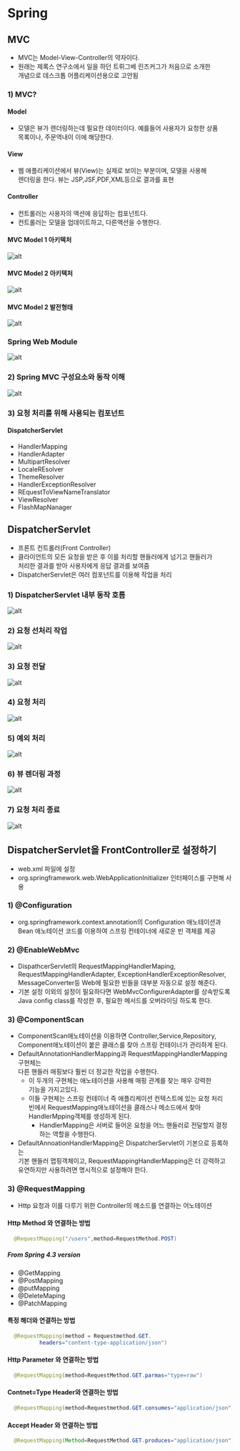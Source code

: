 Spring
=======

## MVC

* MVC는 Model-View-Controller의 약자이다.
* 원래는 제록스 연구소에서 일을 하던 트뤼그베 린즈커그가 처음으로 소개한   
  개념으로 데스크톱 어플리케이션용으로 고안됨

### 1) MVC?

#### Model 
* 모델은 뷰가 렌더링하는데 필요한 데이터이다. 예를들어 사용자가 요청한 상품  
  목록이나, 주문역내이 이에 해당한다.

#### View
* 웹 애플리케이션에서 뷰(View)는 실제로 보이는 부분이며, 모델을 사용해   
  렌더링을 한다. 뷰는 JSP,JSF,PDF,XML등으로 결과를 표현

#### Controller 
* 컨트롤러는 사용자의 액션에 응답하는 컴포넌트다.
* 컨트롤러는 모델을 업데이트하고, 다른액션을 수행한다.

#### MVC Model 1 아키텍처

![alt](https://cphinf.pstatic.net/mooc/20180219_180/1519003368125BcfqV_PNG/1.png?type=w760)

#### MVC Model 2 아키텍처

![alt](https://cphinf.pstatic.net/mooc/20180219_65/1519003382079lUcI5_PNG/2.png?type=w760)

#### MVC Model 2 발전형태

![alt](https://cphinf.pstatic.net/mooc/20180219_149/15190034013354diDI_PNG/3.png?type=w760)

### Spring Web Module

![alt](https://cphinf.pstatic.net/mooc/20180219_73/1519003417760TqmnB_PNG/4.png?type=w760)

### 2) Spring MVC 구성요소와 동작 이해

![alt](https://cphinf.pstatic.net/mooc/20180219_116/1519003779294ejdEx_PNG/1.png?type=w760)

### 3) 요청 처리를 위해 사용되는 컴포넌트

#### DispatcherServlet

* HandlerMapping
* HandlerAdapter
* MultipartResolver
* LocaleREsolver
* ThemeResolver
* HandlerExceptionResolver
* REquestToViewNameTranslator
* ViewResolver
* FlashMapNanager

## DispatcherServlet

* 프론트 컨트롤러(Front Controller)
* 클라이언트의 모든 요청을 받은 후 이를 처리할 핸들러에게 넘기고 핸들러가  
  처리한 결과를 받아 사용자에게 응답 결과를 보여줌
* DispatcherServlet은 여러 컴포넌트를 이용해 작업을 처리

### 1) DispatcherServlet 내부 동작 호름

![alt](https://cphinf.pstatic.net/mooc/20180219_281/1519003870301bOehw_PNG/2.png?type=w760)

### 2) 요청 선처리 작업

![alt](https://cphinf.pstatic.net/mooc/20180219_91/1519003885824QT31y_PNG/3.png?type=w760)

### 3) 요청 전달

![alt](https://cphinf.pstatic.net/mooc/20180219_281/1519003870301bOehw_PNG/2.png?type=w760)

### 4) 요청 처리

![alt](https://cphinf.pstatic.net/mooc/20180219_167/1519004040926yL8eC_PNG/5.png?type=w760)

### 5) 예외 처리

![alt](https://cphinf.pstatic.net/mooc/20180219_26/1519004078279fGdRP_PNG/6.png?type=w760)

### 6) 뷰 렌더링 과정

![alt](https://cphinf.pstatic.net/mooc/20180219_66/1519004113425TanBR_PNG/7.png?type=w760)

### 7) 요청 처리 종료

![alt](https://cphinf.pstatic.net/mooc/20180219_296/1519004150778ofOPV_PNG/8.png?type=w760)

## DispatcherServlet을 FrontController로 설정하기

* web.xml 파일에 설정
* org.springframework.web.WebApplicationInitializer 인터페이스를 구현해 사용

### 1) @Configuration

* org.springframework.context.annotation의 Configuration 애노테이션과  
  Bean 애노테이션 코드를 이용하여 스프링 컨테이너에 새로운 빈 객체를 제공

### 2) @EnableWebMvc

* DispathcerServlet의 RequestMappingHandlerMaping,  
   RequestMappingHandlerAdapter, ExceptionHandlerExceptionResolver,  
   MessageConverter등 Web에 필요한 빈들을 대부분 자동으로 설정 해준다.
* 기본 설정 이외의 설정이 필요하다면 WebMvcConfigurerAdapter를 상속받도록  
  Java config class를 작성한 후, 필요한 메서드를 오버라이딩 하도록 한다.

### 3) @ComponentScan

* ComponentScan애노테이션을 이용하면 Controller,Service,Repository,  
  Component애노테이션이 붙은 클래스를 찾아 스프링 컨테이너가 관리하게 된다.
* DefaultAnnotationHandlerMapping과 RequestMappingHandlerMapping구현체는  
  다른 핸들러 매핑보다 훨씬 더 정교한 작업을 수행한다.
    * 이 두개의 구현체는 애노테이션을 사용해 매핑 관계를 찾는 매우 강력한  
      기능을 가지고있다. 
    * 이들 구현체는 스프링 컨테이너 즉 애플리케이션 컨텍스트에 있는 요청 처리  
      빈에서 RequestMapping애노테이션을 클래스나 메소드에서 찾아   
      HandlerMpping객체를 생성하게 된다.
        * HandlerMapping은 서버로 들어온 요청을 어느 핸들러로 전달할지 결정  
          하는 역할을 수행한다.
* DefaultAnnoationHandlerMapping은 DispatcherServlet이 기본으로 등록하는  
  기본 핸들러 맵핑객체이고, RequestMappingHandlerMapping은 더 강력하고   
  유연하지만 사용하려면 명시적으로 설정해야 한다.

### 3) @RequestMapping

* Http 요청과 이를 다루기 위한 Controller의 메소드를 연결하는 어노테이션

#### Http Method 와 연결하는 방법

```java
  @RequestMapping("/users",method=RequestMethod.POST)
```

##### From Spring 4.3 version

* @GetMapping
* @PostMapping
* @putMapping
* @DeleteMaping
* @PatchMapping

#### 특정 해더와 연결하는 방법

```java
  @RequestMapping(method = Requestmethod.GET.
          headers="content-type-application/json")
```

#### Http Parameter 와 연결하는 방법

```java
  @RequestMapping(method=RequestMethod.GET.parmas="type=raw")
```

#### Contnet=Type Header와 연결하는 방법

```java
  @RequestMapping(method=Requestmethod.GET.consumes="application/json")
```

#### Accept Header 와 연결하는 방법

```java
  @RequestMapping(Method=RequestMethod.GET.produces="application/json")
```











